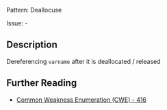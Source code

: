 Pattern: Deallocuse

Issue: -

## Description

Dereferencing `varname` after it is deallocated / released

## Further Reading

* [Common Weakness Enumeration (CWE) - 416](https://cwe.mitre.org/data/definitions/416.html)